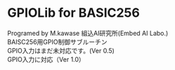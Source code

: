 # GPIOLib for BASIC256
Programed by M.kawase 組込AI研究所(Embed AI Labo.)<br />
BAISC256用GPIO制御サブルーチン<br />
GPIO入力はまだ未対応です。(Ver 0.5)<br />
GPIO入力に対応（Ver 1.0）<br />

